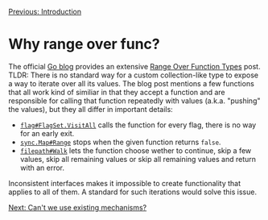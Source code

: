 [Previous: Introduction](./01.md)

# Why range over func?

The official [Go blog](https://go.dev/blog/) provides an extensive [Range Over Function Types](https://go.dev/blog/range-functions) post. TLDR: There is no standard way for a custom collection-like type to expose a way to iterate over all its values. The blog post mentions a few functions that all work kind of similiar in that they accept a function and are responsible for calling that function repeatedly with values (a.k.a. "pushing" the values), but they all differ in important details:

* [`flag#FlagSet.VisitAll`](https://pkg.go.dev/flag#FlagSet.VisitAll) calls the function for every flag, there is no way for an early exit.
* [`sync.Map#Range`](https://pkg.go.dev/sync#Map.Range) stops when the given function returns `false`.
* [`filepath#Walk`](https://pkg.go.dev/path/filepath#Walk) lets the function choose wether to continue, skip a few values, skip all remaining values or skip all remaining values and return with an error.

Inconsistent interfaces makes it impossible to create functionality that applies to all of them. A standard for such iterations would solve this issue.

[Next: Can't we use existing mechanisms?](./03_00_prolog.md)
